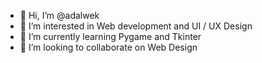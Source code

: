 - 👋 Hi, I’m @adalwek
- 👀 I’m interested in Web development and UI / UX Design
- 🌱 I’m currently learning Pygame and Tkinter
- 💞️ I’m looking to collaborate on Web Design

<!---
adalwek/adalwek is a ✨ special ✨ repository because its `README.md` (this file) appears on your GitHub profile.
You can click the Preview link to take a look at your changes.
--->
